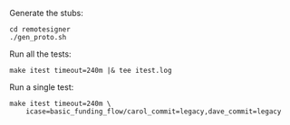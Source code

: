 
Generate the stubs:

    cd remotesigner
    ./gen_proto.sh

Run all the tests:

    make itest timeout=240m |& tee itest.log

Run a single test:

    make itest timeout=240m \
        icase=basic_funding_flow/carol_commit=legacy,dave_commit=legacy
